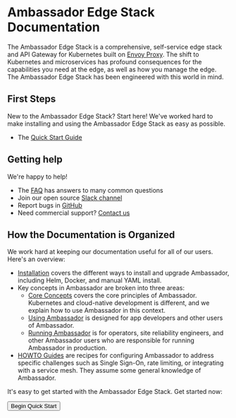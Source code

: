 # Ambassador Edge Stack Documentation

The Ambassador Edge Stack is a comprehensive, self-service edge stack and API Gateway for Kubernetes built on [Envoy Proxy](https://www.envoyproxy.io/). The shift to Kubernetes and microservices has profound consequences for the capabilities you need at the edge, as well as how you manage the edge. The Ambassador Edge Stack has been engineered with this world in mind.

## First Steps

New to the Ambassador Edge Stack?  Start here!  We've worked hard to
make installing and using the Ambassador Edge Stack as easy as
possible.

* The [Quick Start Guide](tutorials/getting-started)

## Getting help

We're happy to help!

* The [FAQ](about/faq) has answers to many common questions
* Join our open source [Slack channel](https://a8r.io/Slack)
* Report bugs in [GitHub](https://github.com/datawire/ambassador)
* Need commercial support? [Contact us](/contact-us/)

## How the Documentation is Organized

We work hard at keeping our documentation useful for all of our users. Here's an overview:

* [Installation](topics/install) covers the different ways to install and upgrade Ambassador, including Helm, Docker, and manual YAML install.
* Key concepts in Ambassador are broken into three areas:
  * [Core Concepts](topics/concepts) covers the core principles of Ambassador. Kubernetes and cloud-native development is different, and we explain how to use Ambassador in this context.
  * [Using Ambassador](topics/using) is designed for app developers and other users of Ambassador.
  * [Running Ambassador](topics/running) is for operators, site reliability engineers, and other Ambassador users who are responsible for running Ambassador in production.
* [HOWTO Guides](howtos) are recipes for configuring Ambassador to address specific challenges such as Single Sign-On, rate limiting, or integrating with a service mesh. They assume some general knowledge of Ambassador.

It's easy to get started with the Ambassador Edge Stack.  Get started
now:

<Button color="orange" to="tutorials/getting-started/">Begin Quick Start</Button>
